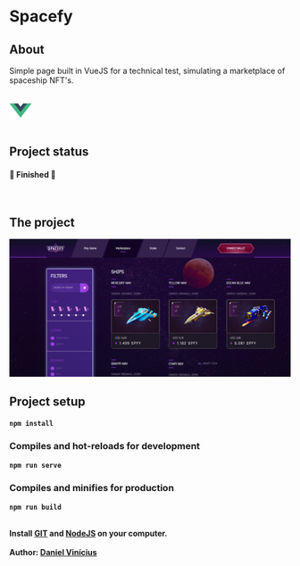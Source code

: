 # Spacefy

## About
Simple page built in VueJS for a technical test, simulating a marketplace of spaceship NFT's. 
<br/>

<div style="display: inline_block"><br>
    <img align="center" alt="VueJS" title="VueJS" height="30" width="40" src="https://raw.githubusercontent.com/devicons/devicon/master/icons/vuejs/vuejs-original.svg">
</div>
<br/>

## Project status
<h4> 
	🚧 Finished 🚧
</h4>
<br/>

## The project
<b>
 <img src='src/assets/spacefy.png' alt='A4D' title='A4D'>
<br/>

## Project setup
```
npm install
```

### Compiles and hot-reloads for development
```
npm run serve
```

### Compiles and minifies for production
```
npm run build
```

<br/>
Install <a href="https://git-scm.com/">GIT</a> and <a href="https://nodejs.org/en/">NodeJS</a> on your computer.
<br/><br/>
<b>Author:</b> <a href="https://beacons.ai/danvinicius">Daniel Vinícius</a>
